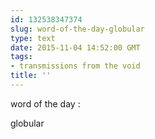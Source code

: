 ```yaml
---
id: 132538347374
slug: word-of-the-day-globular
type: text
date: 2015-11-04 14:52:00 GMT
tags:
- transmissions from the void
title: ''
---
```

word of the day :

globular